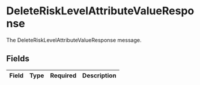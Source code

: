 # DeleteRiskLevelAttributeValueResponse

The DeleteRiskLevelAttributeValueResponse message.


## Fields

| Field       | Type        | Required    | Description |
| ----------- | ----------- | ----------- | ----------- |